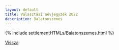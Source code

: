 ```yaml
---
layout: default
title: Választási névjegyzék 2022
description: Balatonszemes
---
```


{% include settlementHTMLs/Balatonszemes.html %}

[Vissza](./)